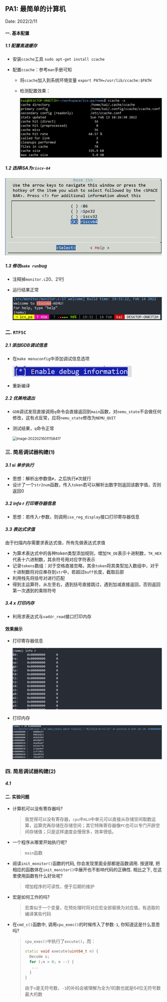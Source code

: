## PA1: 最简单的计算机

Date: 2022/2/11

#### 一. 基本配置

##### 1.1 配置高速缓存

* 安装`ccache`工具	`sudo apt-get install ccache`

* 配置`ccache`：参考`man`手册可知

  * 将`ccache`加入到系统环境变量	`export PATH=/usr/lib/ccache:$PATH`

  * 检测配置效果：

    <img src="README_figs/image-20220213183058716.png" alt="image-20220213183058716" style="zoom: 80%;" />


##### 1.2 选择ISA为`riscv-64`

<img src="README_figs/image-20220213185511784.png" alt="image-20220213185511784" style="zoom:80%;" />

##### 1.3 修改`make run`bug

* 注释掉`monitor.c`20、21行

* 运行结果正常

  <img src="README_figs/image-20220214193202974.png" alt="image-20220214193202974" style="zoom: 75%;" />



### 二. `RTFSC`

##### 2.1 添加GDB调试信息

* 在`make menuconfig`中添加调试信息选项

  ![image-20220215132743412](README_figs/image-20220215132743412.png)

* 重新编译

##### 2.2  优美地退出

* `GDB`调试发现直接调用`q`命令会直接返回到`main`函数，对`nemu_state`不会做任何修改，这有点反常，应将`nemu_state`修改为`NEMU_QUIT`

* 测试结果，`q`命令正常

  <img src="C:\Users\Kai\AppData\Roaming\Typora\typora-user-images\image-20220216011158417.png" alt="image-20220216011158417" style="zoom:80%;" />



### 三. 简易调试器构建(1)

##### 3.1 si 单步执行

* 思想：解析出参数值`#`，之后执行`#`次就行
* 设计了一个`str2num`函数，传入`token`若可以解析出数字则返回该数字值，否则返回0

##### 3.2 info r 打印寄存器信息

* 思想：若传入`r`参数，则调用`isa_reg_display`接口打印寄存器信息

##### 3.3 表达式求值

由于扫描内存需要求表达式值，所有先做表达式求值

* 为算术表达式中的各种token类型添加规则，增加`TK_DE`表示十进制数，`TK_HEX`代表十六进制数，其余符号用对应字符表示
* 记录`tokens`数组：对于空格直接忽略，其余`token`将其类型加入数组中，对于十进制数将对应串存到`str`中，若超过`buff`长度，截取后部
* 利用栈先将括号对进行匹配
* 得到主运算符，从左至右，遇到括号直接跳过，遇到加减直接返回，否则返回第一次遇到的乘除符号

##### 3.4 x 打印内存

* 利用求表达式与`vaddr_read`接口打印内存

#### 效果展示

* 打印寄存器信息

  <img src="README_figs/image-20220218173531246.png" alt="image-20220218173531246" style="zoom:67%;" />

* 打印内存

  <img src="README_figs/image-20220218173739111.png" alt="image-20220218173739111" style="zoom:50%;" />



### 四. 简易调试器构建(2)

##### 4.1 



#### 二. 实验问题

* 计算机可以没有寄存器吗?

  > 我觉得可以没有寄存器，`cpu`中`ALU`中单元可以直接从存储空间取数运算，运算完再存储在存储空间；其它特殊寄存器像`PC`也可以专门开辟空间存储值；只是这样速度会慢很多，效率很低。

* 一个程序从哪里开始执行呢?

  > `main`函数
  
* 阅读`init_monitor()`函数的代码, 你会发现里面全部都是函数调用. 按道理, 把相应的函数体在`init_monitor()`中展开也不影响代码的正确性. 相比之下, 在这里使用函数有什么好处呢?

  > 增加程序的可读性，便于后期的维护
  
* 宏是如何工作的吗?

  > 宏类似于一个变量，在预处理时将对应宏全部替换为对应值，有选取的编译某些代码
  
* 在`cmd_c()`函数中, 调用`cpu_exec()`的时候传入了参数`-1`, 你知道这是什么意思吗?

  > `cpu_exec()`中执行了`excute()`，而：
  >
  > ```c++
  > static void execute(uint64_t n) {
  >   Decode s;
  >   for (;n > 0; n --) {
  >    ...
  >   }
  > }
  > ```
  >
  > 由于`n`是无符号数，`-1`的补码会被理解为全为1的数也就是64位无符号数最大的数

  
